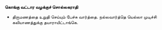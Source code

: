 **கொங்கு வட்டார வழக்குச் சொல்லகராதி**
- திருமணத்தை உறுதி செய்யும் பேச்சு வார்த்தை. நல்லவார்த்தெ யெல்லா முடிச்சி கலியாணத்துக்கு தயாராயிட்டாங்கெ.

